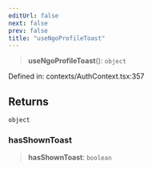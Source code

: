 ```yaml
---
editUrl: false
next: false
prev: false
title: "useNgoProfileToast"
---
```


> **useNgoProfileToast**(): `object`

Defined in: contexts/AuthContext.tsx:357

## Returns

`object`

### hasShownToast

> **hasShownToast**: `boolean`
